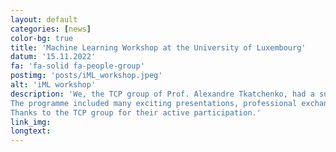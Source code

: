 ```yaml
---
layout: default
categories: [news]
color-bg: true
title: 'Machine Learning Workshop at the University of Luxembourg'
datum: '15.11.2022'
fa: 'fa-solid fa-people-group'
postimg: 'posts/iML_workshop.jpeg'
alt: 'iML workshop'
description: 'We, the TCP group of Prof. Alexandre Tkatchenko, had a successful and inspiring 2<sup><i>nd</i></sup> internal Machine Learning Workshop on the 14<sup><i>th</i></sup> and 15<sup><i>th</i></sup> of November. 
The programme included many exciting presentations, professional exchange and interesting discussions about current challenges and future paths.  It was a great pleasure for me to organise this workshop. 
Thanks to the TCP group for their active participation.'
link_img:
longtext: 
---
```

